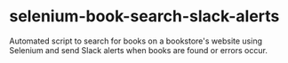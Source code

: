 # selenium-book-search-slack-alerts
Automated script to search for books on a bookstore's website using Selenium and send Slack alerts when books are found or errors occur.
